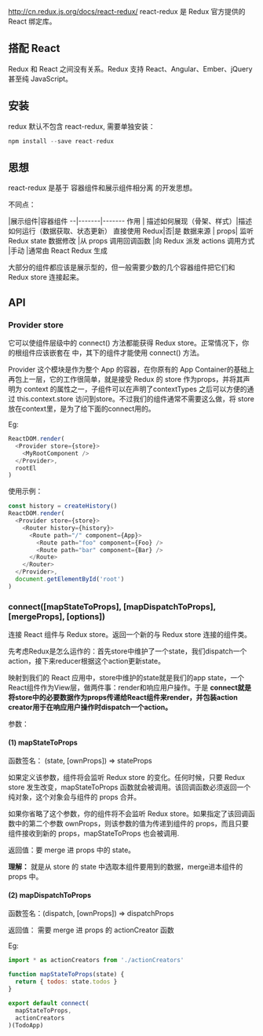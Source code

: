 <http://cn.redux.js.org/docs/react-redux/>
react-redux 是 Redux 官方提供的 React 绑定库。

## 搭配 React
Redux 和 React 之间没有关系。Redux 支持 React、Angular、Ember、jQuery 甚至纯 JavaScript。

## 安装
redux 默认不包含 react-redux, 需要单独安装：
```js
npm install --save react-redux
```

## 思想
react-redux 是基于 容器组件和展示组件相分离 的开发思想。

不同点：

  |展示组件|容器组件
 --|-------|-------
作用 |	描述如何展现（骨架、样式）|描述如何运行（数据获取、状态更新）
直接使用 Redux|否|是
数据来源	 | props| 监听 Redux state
数据修改	|从 props 调用回调函数	|向 Redux 派发 actions
调用方式	|手动	|通常由 React Redux 生成

大部分的组件都应该是展示型的，但一般需要少数的几个容器组件把它们和 Redux store 连接起来。


## API
### Provider store

它可以使组件层级中的 connect() 方法都能获得 Redux store。正常情况下，你的根组件应该嵌套在 <Provider > 中，其下的组件才能使用 connect() 方法。

Provider 这个模块是作为整个 App 的容器，在你原有的 App Container的基础上再包上一层，它的工作很简单，就是接受 Redux 的 store 作为props，并将其声明为 context 的属性之一，子组件可以在声明了contextTypes 之后可以方便的通过 this.context.store 访问到store。不过我们的组件通常不需要这么做，将 store 放在context里，是为了给下面的connect用的。

Eg:
```js
ReactDOM.render(
  <Provider store={store}>
    <MyRootComponent />
  </Provider>,
  rootEl
)
```

使用示例：
```js
const history = createHistory()
ReactDOM.render(
  <Provider store={store}>
    <Router history={history}>
      <Route path="/" component={App}>
        <Route path="foo" component={Foo} />
        <Route path="bar" component={Bar} />
      </Route>
    </Router>
  </Provider>,
  document.getElementById('root')
)

```

### connect([mapStateToProps], [mapDispatchToProps], [mergeProps], [options])
连接 React 组件与 Redux store。返回一个新的与 Redux store 连接的组件类。

先考虑Redux是怎么运作的：首先store中维护了一个state，我们dispatch一个action，接下来reducer根据这个action更新state。

映射到我们的 React 应用中，store中维护的state就是我们的app state，一个React组件作为View层，做两件事：render和响应用户操作。于是 **connect就是将store中的必要数据作为props传递给React组件来render，并包装action creator用于在响应用户操作时dispatch一个action。**

参数：
#### (1) **mapStateToProps** 
函数签名： (state, [ownProps]) => stateProps

如果定义该参数，组件将会监听 Redux store 的变化。任何时候，只要 Redux store 发生改变，mapStateToProps 函数就会被调用。该回调函数必须返回一个纯对象，这个对象会与组件的 props 合并。

如果你省略了这个参数，你的组件将不会监听 Redux store。如果指定了该回调函数中的第二个参数 ownProps，则该参数的值为传递到组件的 props，而且只要组件接收到新的 props，mapStateToProps 也会被调用.

返回值：要 merge 进 props 中的 state。

**理解：** 就是从 store 的 state 中选取本组件要用到的数据，merge进本组件的 props 中。

#### (2) **mapDispatchToProps**
函数签名：(dispatch, [ownProps]) => dispatchProps

返回值： 需要 merge 进 props 的 actionCreator 函数

Eg:
```js
import * as actionCreators from './actionCreators'

function mapStateToProps(state) {
  return { todos: state.todos }
}

export default connect(
  mapStateToProps,
  actionCreators
)(TodoApp)
```